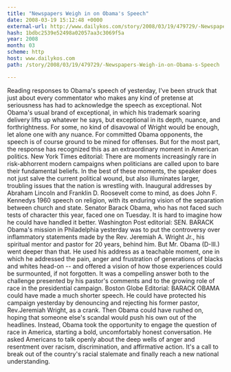 ```yaml
---
title: "Newspapers Weigh in on Obama's Speech"
date: 2008-03-19 15:12:48 +0000
external-url: http://www.dailykos.com/story/2008/03/19/479729/-Newspapers-Weigh-in-on-Obama-s-Speech
hash: 1bdbc2539e52498a02057aa3c3069f5a
year: 2008
month: 03
scheme: http
host: www.dailykos.com
path: /story/2008/03/19/479729/-Newspapers-Weigh-in-on-Obama-s-Speech

---
```


Reading responses to Obama's speech of yesterday, I've been struck that just about every commentator who makes any kind of pretense at seriousness has had to acknowledge the speech as exceptional. Not Obama's usual brand of exceptional, in which his trademark soaring delivery lifts up whatever he says, but exceptional in its depth, nuance, and forthrightness.
  For some, no kind of disavowal of Wright would be enough, let alone one with any nuance. For committed Obama opponents, the speech is of course ground to be mined for offenses. But for the most part, the response has recognized this as an extraordinary moment in American politics.
  New York Times editorial:
   There are moments  increasingly rare in risk-abhorrent modern campaigns  when politicians are called upon to bare their fundamental beliefs. In the best of these moments, the speaker does not just salve the current political wound, but also illuminates larger, troubling issues that the nation is wrestling with.
  Inaugural addresses by Abraham Lincoln and Franklin D. Roosevelt come to mind, as does John F. Kennedys 1960 speech on religion, with its enduring vision of the separation between church and state. Senator Barack Obama, who has not faced such tests of character this year, faced one on Tuesday. It is hard to imagine how he could have handled it better. 
  Washington Post editorial:
   SEN. BARACK Obama's mission in Philadelphia yesterday was to put the controversy over inflammatory statements made by the Rev. Jeremiah A. Wright Jr., his spiritual mentor and pastor for 20 years, behind him. But Mr. Obama (D-Ill.) went deeper than that. He used his address as a teachable moment, one in which he addressed the pain, anger and frustration of generations of blacks and whites head-on -- and offered a vision of how those experiences could be surmounted, if not forgotten. It was a compelling answer both to the challenge presented by his pastor's comments and to the growing role of race in the presidential campaign. 
  Boston Globe Editorial:
   BARACK OBAMA could have made a much shorter speech. He could have protected his campaign yesterday by denouncing and rejecting his former pastor, Rev.Jeremiah Wright, as a crank. Then Obama could have rushed on, hoping that someone else's scandal would push his own out of the headlines.
  Instead, Obama took the opportunity to engage the question of race in America, starting a bold, uncomfortably honest conversation. He asked Americans to talk openly about the deep wells of anger and resentment over racism, discrimination, and affirmative action. It's a call to break out of the country's racial stalemate and finally reach a new national understanding.
